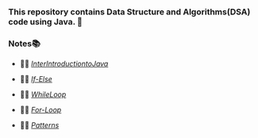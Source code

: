 ### This repository contains Data Structure and Algorithms(DSA) code using Java. 🚀
### Notes📚
- 👨‍💻 [*InterIntroductiontoJava*](https://scaler-production-new.s3.ap-southeast-1.amazonaws.com/attachments/attachments/000/099/503/original/Jan___Intro_to_Java.pdf?X-Amz-Algorithm=AWS4-HMAC-SHA256&X-Amz-Credential=AKIAIDNNIRGHAQUQRWYA%2F20250219%2Fap-southeast-1%2Fs3%2Faws4_request&X-Amz-Date=20250219T190926Z&X-Amz-Expires=561600&X-Amz-SignedHeaders=host&X-Amz-Signature=d9f271aec4966c69879957a43d6f6390f31f160f5b121a87f14d3c6bc648ed6c)

- 👨‍💻 [*If-Else*](https://scaler-production-new.s3.ap-southeast-1.amazonaws.com/attachments/attachments/000/099/926/original/Jan___If_else.pdf?X-Amz-Algorithm=AWS4-HMAC-SHA256&X-Amz-Credential=AKIAIDNNIRGHAQUQRWYA%2F20250219%2Fap-southeast-1%2Fs3%2Faws4_request&X-Amz-Date=20250219T191608Z&X-Amz-Expires=561600&X-Amz-SignedHeaders=host&X-Amz-Signature=39b6c6293a6b22752f8d67a16e5f694795a4224f59c32cd5e001dcab77f75914)

- 👨‍💻 [*WhileLoop*](https://scaler-production-new.s3.ap-southeast-1.amazonaws.com/attachments/attachments/000/100/606/original/Jan___while_loop.pdf?X-Amz-Algorithm=AWS4-HMAC-SHA256&X-Amz-Credential=AKIAIDNNIRGHAQUQRWYA%2F20250219%2Fap-southeast-1%2Fs3%2Faws4_request&X-Amz-Date=20250219T191752Z&X-Amz-Expires=561600&X-Amz-SignedHeaders=host&X-Amz-Signature=ca33dc5b3f1231fd65bd99286d87e8054a7c53193184849d1bfaca123a5c0014)

- 👨‍💻 [*For-Loop*](https://scaler-production-new.s3.ap-southeast-1.amazonaws.com/attachments/attachments/000/101/147/original/Jan___For_loop.pdf?X-Amz-Algorithm=AWS4-HMAC-SHA256&X-Amz-Credential=AKIAIDNNIRGHAQUQRWYA%2F20250219%2Fap-southeast-1%2Fs3%2Faws4_request&X-Amz-Date=20250219T190647Z&X-Amz-Expires=561600&X-Amz-SignedHeaders=host&X-Amz-Signature=f65bea1ba1edd04ff9e20e78d72e6a8936634d6c07eebbd04c48d8fafc02a990)

- 👨‍💻 [*Patterns*](https://scaler-production-new.s3.ap-southeast-1.amazonaws.com/attachments/attachments/000/102/525/original/Jan___Pattern.pdf?X-Amz-Algorithm=AWS4-HMAC-SHA256&X-Amz-Credential=AKIAIDNNIRGHAQUQRWYA%2F20250219%2Fap-southeast-1%2Fs3%2Faws4_request&X-Amz-Date=20250219T192006Z&X-Amz-Expires=561600&X-Amz-SignedHeaders=host&X-Amz-Signature=f9f75ae6a3aaa3f99f244c31036bcaff3dc654c76c61afdab307f177cee54bfd)
